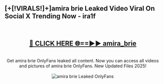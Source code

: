 <h2>[+[!VIRALS!]+]amira brie Leaked Video Viral On Social X Trending Now - ira1f</h2>
<br>
<div align="center">
<h2><a href="https://libra.edu.pl?amira_brie" rel="nofollow">🔴 CLICK HERE 🌐==►► amira_brie</a></h2>
<br>
Get amira brie OnlyFans leaked all content. Now you can access all videos and pictures of amira brie OnlyFans. New Updated Files 2025!
<br>
<br>
<a href="https://libra.edu.pl?amira_brie" rel="nofollow" data-target="animated-image.originalLink"><img src="https://i.ibb.co.com/WyWwxjT/player-gif2.gif" alt="amira brie Leaked OnlyFans" style="max-width: 100%; display: inline-block;" data-target="animated-image.originalImage"></a>
</div>
<br>